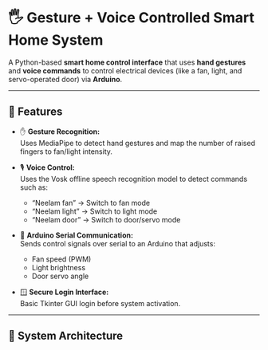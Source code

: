 # 🖐️ Gesture + Voice Controlled Smart Home System

A Python-based **smart home control interface** that uses **hand gestures** and **voice commands** to control electrical devices (like a fan, light, and servo-operated door) via **Arduino**.

---

## 🚀 Features

- ✋ **Gesture Recognition:**  
  Uses MediaPipe to detect hand gestures and map the number of raised fingers to fan/light intensity.

- 🎙️ **Voice Control:**  
  Uses the Vosk offline speech recognition model to detect commands such as:
  - “Neelam fan” → Switch to fan mode  
  - “Neelam light” → Switch to light mode  
  - “Neelam door” → Switch to door/servo mode  

- 🔌 **Arduino Serial Communication:**  
  Sends control signals over serial to an Arduino that adjusts:
  - Fan speed (PWM)
  - Light brightness
  - Door servo angle

- 🪟 **Secure Login Interface:**  
  Basic Tkinter GUI login before system activation.

---

## 🧠 System Architecture

